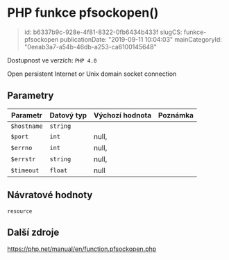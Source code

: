 PHP funkce pfsockopen()
================================

> id: b6337b9c-928e-4f81-8322-0fb6434b433f
> slugCS: funkce-pfsockopen
> publicationDate: "2019-09-11 10:04:03"
> mainCategoryId: "0eeab3a7-a54b-46db-a253-ca6100145648"

Dostupnost ve verzích: `PHP 4.0`

Open persistent Internet or Unix domain socket connection


Parametry
--------------

| Parametr | Datový typ | Výchozí hodnota | Poznámka |
|-----|-----|-----|-----|
| `$hostname` | `string` |  |  |
| `$port` | `int` | null, |  |
| `$errno` | `int` | null, |  |
| `$errstr` | `string` | null, |  |
| `$timeout` | `float` | null |  |


Návratové hodnoty
----------------

`resource`



Další zdroje
------------

https://php.net/manual/en/function.pfsockopen.php
